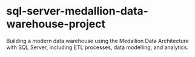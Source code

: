# sql-server-medallion-data-warehouse-project
Building a modern data warehouse using the Medallion Data Architecture with SQL Server, including ETL processes, data modelling, and analytics.
